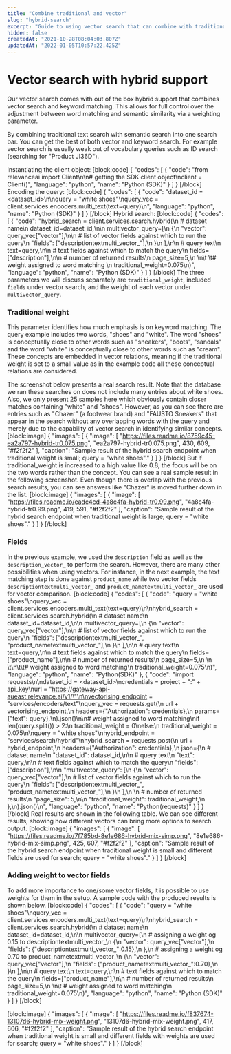 ```yaml
---
title: "Combine traditional and vector"
slug: "hybrid-search"
excerpt: "Guide to using vector search that can combine with traditional keyword matching"
hidden: false
createdAt: "2021-10-28T08:04:03.807Z"
updatedAt: "2022-01-05T10:57:22.425Z"
---
```

# Vector search with hybrid support
Our vector search comes with out of the box hybrid support that combines vector search and keyword matching. This allows for full control over the adjustment between word matching and semantic similarity via a weighting parameter.

By combining traditional text search with semantic search into one search bar. You can get the best of both vector and keyword search. For example vector search is usually weak out of vocabulary queries such as ID search (searching for "Product JI36D").

Instantiating the client object:
[block:code]
{
  "codes": [
    {
      "code": "from relevanceai import Client\n\n# getting the SDK client object\nclient = Client()",
      "language": "python",
      "name": "Python (SDK)"
    }
  ]
}
[/block]
Encoding the query:
[block:code]
{
  "codes": [
    {
      "code": "dataset_id = <dataset_id>\n\nquery = \"white shoes\"\nquery_vec = client.services.encoders.multi_text(text=query)\n",
      "language": "python",
      "name": "Python (SDK)"
    }
  ]
}
[/block]
Hybrid search:
[block:code]
{
  "codes": [
    {
      "code": "hybrid_search = client.services.search.hybrid(\n    # dataset name\n    dataset_id=dataset_id,\n\n    multivector_query=[\n        {\n            \"vector\": query_vec[\"vector\"],\n\n            # list of vector fields against which to run the query\n            \"fields\": [\"descriptiontextmulti_vector_\"],\n        }\n    ],\n\n    # query text\n    text=query,\n\n    # text fields against which to match the query\n    fields=[\"description\"],\n\n    # number of returned results\n    page_size=5,\n  \n\t \t# weight assigned to word matching    \n    traditional_weight=0.075\n)",
      "language": "python",
      "name": "Python (SDK)"
    }
  ]
}
[/block]
The three parameters we will discuss separately are `traditional_weight`, included `fields` under vector search, and the weight of each vector under `multivector_query`.

### Traditional weight
This parameter identifies how much emphasis is on keyword matching. The query example includes two words, "shoes" and "white". The word "shoes" is conceptually close to other words such as "sneakers", "boots", "sandals" and the word "white" is conceptually close to other words such as "cream". These concepts are embedded in vector relations, meaning if the traditional weight is set to a small value as in the example code all these conceptual relations are considered.

The screenshot below presents a real search result. Note that the database we ran these searches on does not include many entries about white shoes. Also, we only present 25 samples here which obviously contain closer matches containing "white" and "shoes". However, as you can see there are entries such as "Chazer" (a footwear brand) and "FAUSTO Sneakers" that appear in the search without any overlapping words with the query and merely due to the capability of vector search in identifying similar concepts.
[block:image]
{
  "images": [
    {
      "image": [
        "https://files.readme.io/8759c45-ea2a797-hybrid-tr0.075.png",
        "ea2a797-hybrid-tr0.075.png",
        430,
        609,
        "#f2f2f2"
      ],
      "caption": "Sample result of the hybrid search endpoint when traditional weight is small; query = \"white shoes\"."
    }
  ]
}
[/block]
But if traditional_weight is increased to a high value like 0.8, the focus will be on the two words rather than the concept. You can see a real sample result in the following screenshot. Even though there is overlap with the previous search results, you can see answers like "Chazer" is moved further down in the list.
[block:image]
{
  "images": [
    {
      "image": [
        "https://files.readme.io/eadc4cd-4a8c4fa-hybrid-tr0.99.png",
        "4a8c4fa-hybrid-tr0.99.png",
        419,
        591,
        "#f2f2f2"
      ],
      "caption": "Sample result of the hybrid search endpoint when traditional weight is large; query = \"white shoes\"."
    }
  ]
}
[/block]
### Fields
In the previous example, we used the `description` field as well as the `description_vector_` to perform the search.
However, there are many other possibilities when using vectors. For instance, in the next example, the text matching step is done against `product_name` while two vector fields `descriptiontextmulti_vector_` and  `product_nametextmulti_vector_` are used for vector comparison.
[block:code]
{
  "codes": [
    {
      "code": "query = \"white shoes\"\nquery_vec = client.services.encoders.multi_text(text=query)\n\nhybrid_search = client.services.search.hybrid(\n    # dataset name\n    dataset_id=dataset_id,\n\n    multivector_query=[\n        {\n            \"vector\": query_vec[\"vector\"],\n\n            # list of vector fields against which to run the query\n            \"fields\": [\"descriptiontextmulti_vector_\", \"product_nametextmulti_vector_\"],\n        }\n    ],\n\n    # query text\n    text=query,\n\n    # text fields against which to match the query\n    fields=[\"product_name\"],\n\n    # number of returned results\n    page_size=5,\n    \n  \t\n\t\t# weight assigned to word matching\n    traditional_weight=0.075\n)",
      "language": "python",
      "name": "Python(SDK)"
    },
    {
      "code": "import requests\n\ndataset_id = <dataset_id>\ncredentials = project + \":\" + api_key\nurl = \"https://gateway-api-aueast.relevance.ai/v1/\"\n\nvectorising_endpoint = \"services/encoders/text\"\nquery_vec = requests.get(\n    url + vectorising_endpoint,\n    headers={\"Authorization\": credentials},\n    params={\"text\": query},\n).json()\n\n# weight assigned to word matching\nif len(query.split()) > 2:\n    traditional_weight = 0\nelse:\n    traditional_weight = 0.075\n\nquery = \"white shoes\"\nhybrid_endpoint = \"services/search/hybrid\"\nhybrid_search = requests.post(\n    url + hybrid_endpoint,\n    headers={\"Authorization\": credentials},\n    json={\n        # dataset name\n        \"dataset_id\": dataset_id,\n\n        # query text\n        \"text\": query,\n\n        # text fields against which to match the query\n        \"fields\": [\"description\"],\n\n        \"multivector_query\": [\n            {\n                \"vector\": query_vec[\"vector\"],\n                # list of vector fields against which to run the query\n                \"fields\": [\"descriptiontextmulti_vector_\", \"product_nametextmulti_vector_\"],\n            }\n        ],\n        \n        # number of returned results\n        \"page_size\": 5,\n\n        \"traditional_weight\": traditional_weight,\n    },\n).json()\n",
      "language": "python",
      "name": "Python(requests)"
    }
  ]
}
[/block]
Real results are shown in the following table. We can see different results, showing how different vectors can bring more options to search output.
[block:image]
{
  "images": [
    {
      "image": [
        "https://files.readme.io/7f785bd-8e1e686-hybrid-mix-simp.png",
        "8e1e686-hybrid-mix-simp.png",
        425,
        607,
        "#f2f2f2"
      ],
      "caption": "Sample result of the hybrid search endpoint when traditional weight is small and different fields are used for search; query = \"white shoes\"."
    }
  ]
}
[/block]
### Adding weight to vector fields
To add more importance to one/some vector fields, it is possible to use weights for them in the setup. A sample code with the produced results is shown below.
[block:code]
{
  "codes": [
    {
      "code": "query = \"white shoes\"\nquery_vec = client.services.encoders.multi_text(text=query)\n\nhybrid_search = client.services.search.hybrid(\n    # dataset name\n    dataset_id=dataset_id,\n\n    multivector_query=[\n        # assigning a weight og 0.15 to descriptiontextmulti_vector_\n        {\n            \"vector\": query_vec[\"vector\"],\n            \"fields\": {\"descriptiontextmulti_vector_\":0.15},\n        },\n        # assigning a weight og 0.70 to product_nametextmulti_vector_\n        {\n            \"vector\": query_vec[\"vector\"],\n            \"fields\": {\"product_nametextmulti_vector_\":0.70},\n        }\n    ],\n\n    # query text\n    text=query,\n\n    # text fields against which to match the query\n    fields=[\"product_name\"],\n\n    # number of returned results\n    page_size=5,\n    \n\t  # weight assigned to word matching\n    traditional_weight=0.075\n)",
      "language": "python",
      "name": "Python (SDK)"
    }
  ]
}
[/block]

[block:image]
{
  "images": [
    {
      "image": [
        "https://files.readme.io/f837674-13107d6-hybrid-mix-weight.png",
        "13107d6-hybrid-mix-weight.png",
        417,
        606,
        "#f2f2f2"
      ],
      "caption": "Sample result of the hybrid search endpoint when traditional weight is small and different fields with weights are used for search; query = \"white shoes\"."
    }
  ]
}
[/block]